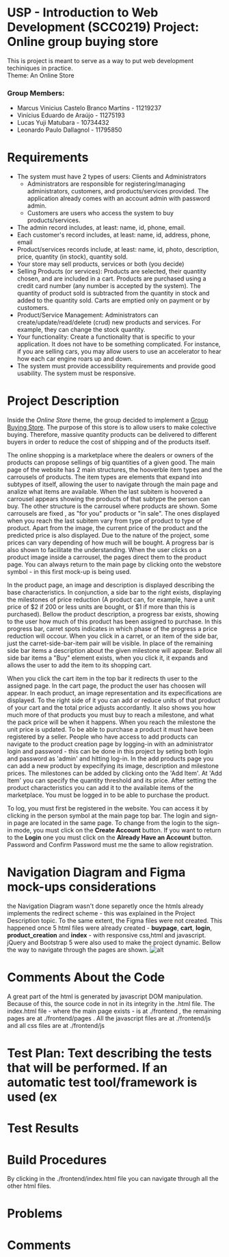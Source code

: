 # USP - Introduction to Web Development (SCC0219) Project: Online group buying store

This is project is meant to serve as a way to put web development techiniques in practice. \
Theme: An Online Store

### Group Members: 

- Marcus Vinicius Castelo Branco Martins - 11219237
- Vinícius Eduardo de Araújo - 11275193
- Lucas Yuji Matubara	- 10734432
- Leonardo Paulo Dallagnol - 11795850

# Requirements

- The system must have 2 types of users: Clients and Administrators
  - Administrators are responsible for registering/managing administrators, customers, and products/services provided. The application already comes with an account admin with password admin. 
  - Customers are users who access the system to buy products/services.
- The admin record includes, at least: name, id, phone, email.
- Each customer's record includes, at least: name, id, address, phone, email
- Product/services records include, at least: name, id, photo, description, price, quantity (in stock), quantity sold.
- Your store may sell products, services or both (you decide)
- Selling Products (or services): Products are selected, their quantity chosen, and are included in a cart. Products are purchased using a credit card number (any number is accepted by the system). The quantity of product sold is subtracted from the quantity in stock and added to the quantity sold. Carts are emptied only on payment or by customers.
- Product/Service Management: Administrators can create/update/read/delete (crud) new products and services. For example, they can change the stock quantity.
- Your functionality: Create a functionality that is specific to your application. It does not have to be something complicated. For instance, if you are selling cars, you may allow users to use an accelerator to hear how each car engine roars up and down.   
- The system must provide accessibility requirements and provide good usability. The system must be responsive.



# Project Description

Inside the _Online Store_ theme, the group decided to implement a [Group Buying Store](https://en.wikipedia.org/wiki/Group_buying). The purpose of this store is to allow users to make colective buying. Therefore, massive quantity products can be delivered to different buyers in order to reduce the cost of shipping and of the products itself.

The online shopping is a marketplace where the dealers or owners of the products can propose sellings of big quantities of a given good. The main page of the website has 2 main structures, the hooverble item types and the carrousels of products. The item types are elements that expand into subtypes of itself, allowing the user to navigate through the main page and analize what items are available. When the last subitem is hoovered a carrousel appears showing the products of that subtype the person can buy. The other structure is the carrousel where products are shown. Some carrousels are fixed , as "for you" products or "in sale". The ones displayed when you reach the last subitem vary from type of product to type of product. Apart from the image, the current price of the product and the predicted price is also displayed. Due to the nature of the project, some prices can vary depending of how much will be bought. A progress bar is also shown to facilitate the understanding.
When the user clicks on a product image inside a carrousel, the pages direct them to the product page. You can always return to the main page by clicking onto the webstore symbol - in this first mock-up is being used.

In the product page, an image and description is displayed describing the base characteristics. In conjunction, a side bar to the right exists, displaying the milestones of price reduction (A product can, for example, have a unit price of $2 if 200 or less units are bought, or $1 if more than this is purchased). Bellow the product description, a progress bar exists, showing to the user how much of this product has been assigned to purchase. In this progress bar, carret spots indicates in which phase of the progress a price reduction will occour. When you click in a carret, or an item of the side bar, just the carret-side-bar-item pair will be visible. In place of the remaining side bar items a description about the given milestone will appear. Bellow all side bar items a "Buy" element exists, when you click it, it expands and allows the user to add the item to its shopping cart.

When you click the cart item in the top bar it redirects th user to the assigned page. In the cart page, the product the user has choosen will appear. In each product, an image representation and its expecifications are displayed. To the right side of it you can add or reduce units of that product of your cart and the total price adjusts accordantly. It also shows you how much more of that products you must buy to reach a milestone, and what the pack price will be when it happens. When you reach the milestone the unit price is updated. To be able to purchase a product it must have been registered by a seller.
People who have access to add products can navigate to the product creation page by logging-in with an administrator login and password - this can be done in this project by seting both login and password as 'admin' and hitting log-in. In the add products page you can add a new product by expecifying its image, description and milestone prices. The milestones can be added by clicking onto the 'Add Item'. At 'Add Item' you can specify the quantity threshold and its price. After setting the product characteristics you can add it to the available items of the marketplace. You must be logged in to be able to purchase the product. 

To log, you must first be registered in the website. You can access it by clicking in the person symbol at the main page top bar. The login and sign-in page are located in the same page. To change from the login to the sign-in mode, you must click on the **Create Account** button. If you want to return to the **Login** one you must click on the **Already Have an Account** button. Password and Confirm Password must me the same to allow registration.

# Navigation Diagram and Figma mock-ups considerations
the Navigation Diagram wasn't done separetly once the htmls already implements the redirect scheme - this was explained in the Project Description topic. To the same extent, the Figma files were not created. This happened once 5 html files were already created - **buypage**, **cart**, **login**, **product_creation** and **index** - with responsive css,html and javascript. jQuery and Bootstrap 5 were also used to make the project dynamic. Bellow the way to navigate through the pages are shown.
![alt](img/nav-diag.png)
# Comments About the Code
A great part of the html is generated by javascript DOM manipulation. Because of this, the source code in not in its integrity in the .html file. The index.html file - where the main page exists - is at ./frontend , the remaining pages are at ./frontend/pages . All the javascript files are at ./frontend/js and all css files are at ./frontend/js
# Test Plan: Text describing the tests that will be performed. If an automatic test tool/framework is used (ex
# Test Results
# Build Procedures
By clicking in the ./frontend/index.html file you can navigate through all the other html files.
# Problems
# Comments
